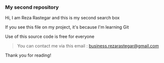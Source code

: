 ### My second repository

Hi, I am Reza Rastegar and this is my second search box

If you see this file on my project, it's because I'm learning Git

Use of this source code is free for everyone

>⁩You can contact me via this email :  business.rezarastegar@gmail.com

Thank you for reading! 